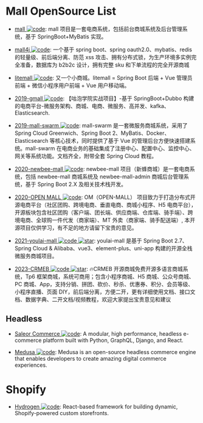 # Mall OpenSource List

- [mall ![code](https://ng-tech.icu/assets/code.svg)](https://github.com/macrozheng/mall): mall 项目是一套电商系统，包括前台商城系统及后台管理系统，基于 SpringBoot+MyBatis 实现。

- [mall4j ![code](https://ng-tech.icu/assets/code.svg)](https://gitee.com/gz-yami/mall4j): 一个基于 spring boot、spring oauth2.0、mybatis、redis 的轻量级、前后端分离、防范 xss 攻击、拥有分布式锁，为生产环境多实例完全准备，数据库为 b2b2c 设计，拥有完整 sku 和下单流程的完全开源商城

- [litemall ![code](https://ng-tech.icu/assets/code.svg)](https://github.com/linlinjava/litemall): 又一个小商城。litemall = Spring Boot 后端 + Vue 管理员前端 + 微信小程序用户前端 + Vue 用户移动端。

- [2019-gmall ![code](https://ng-tech.icu/assets/code.svg)](https://github.com/2227324689/gpmall): 【咕泡学院实战项目】-基于 SpringBoot+Dubbo 构建的电商平台-微服务架构、商城、电商、微服务、高并发、kafka、Elasticsearch.

- [2019-mall-swarm ![code](https://ng-tech.icu/assets/code.svg)](https://github.com/macrozheng/mall-swarm): mall-swarm 是一套微服务商城系统，采用了 Spring Cloud Greenwich、Spring Boot 2、MyBatis、Docker、Elasticsearch 等核心技术，同时提供了基于 Vue 的管理后台方便快速搭建系统。mall-swarm 在电商业务的基础集成了注册中心、配置中心、监控中心、网关等系统功能。文档齐全，附带全套 Spring Cloud 教程。

- [2020-newbee-mall ![code](https://ng-tech.icu/assets/code.svg)](https://github.com/newbee-ltd/newbee-mall): newbee-mall 项目（新蜂商城）是一套电商系统，包括 newbee-mall 商城系统及 newbee-mall-admin 商城后台管理系统，基于 Spring Boot 2.X 及相关技术栈开发。

- [2020-OPEN MALL ![code](https://ng-tech.icu/assets/code.svg)](https://gitee.com/brother-ting/om/tree/master): OM（OPEN-MALL） 项目致力于打造分布式开源电商平台（社区团购、跨境电商、垂直电商、商城小程序、H5 电商平台），开源板块包含社区团购（客户端、团长端、供应商端、仓库端、骑手端）、跨境电商、全球购一件代发（商家端）、MT 外卖（商家端、骑手配送端）, 本开源项目仅供学习，有不足的地方请留下宝贵的意见。

- [2021-youlai-mall ![code](https://ng-tech.icu/assets/code.svg) ![star](https://img.shields.io/github/stars/youlaitech/youlai-mall)](https://github.com/youlaitech/youlai-mall): youlai-mall 是基于 Spring Boot 2.7、Spring Cloud & Alibaba、vue3、element-plus、uni-app 构建的开源全栈微服务商城项目。

- [2023-CRMEB ![code](https://ng-tech.icu/assets/code.svg) ![star](https://img.shields.io/github/stars/crmeb/CRMEB)](https://github.com/crmeb/CRMEB): 🔥CRMEB 开源商城免费开源多语言商城系统，Tp6 框架商城，系统可商用；包含小程序商城、H5 商城、公众号商城、PC 商城、App，支持分销、拼团、砍价、秒杀、优惠券、积分、会员等级、小程序直播、页面 DIY，前后端分离，方便二开，更有详细使用文档、接口文档、数据字典、二开文档/视频教程，欢迎大家提出宝贵意见和建议

## Headless

- [Saleor Commerce ![code](https://ng-tech.icu/assets/code.svg)](https://github.com/mirumee/saleor): A modular, high performance, headless e-commerce platform built with Python, GraphQL, Django, and React.

- [Medusa ![code](https://ng-tech.icu/assets/code.svg)](https://github.com/medusajs/medusa): Medusa is an open-source headless commerce engine that enables developers to create amazing digital commerce experiences.

# Shopify

- [Hydrogen ![code](https://ng-tech.icu/assets/code.svg)](https://github.com/Shopify/hydrogen): React-based framework for building dynamic, Shopify-powered custom storefronts.
